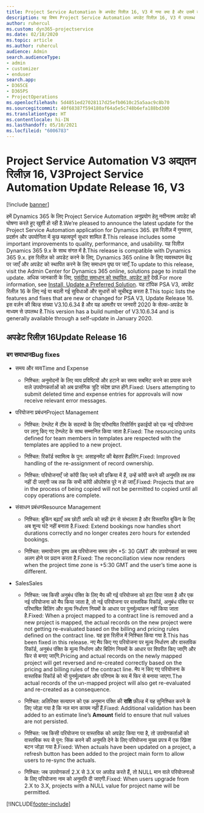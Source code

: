 ```yaml
---
title: Project Service Automation के अपडेट रिलीज़ 16, V3 में नया क्या है और उसमें क्या परिवर्तन हुआ है
description: यह विषय Project Service Automation अपडेट रिलीज़ 16, V3 में उपलब्ध सुविधाओं और सुधारों को सूचीबद्ध करता है.
author: ruhercul
ms.custom: dyn365-projectservice
ms.date: 02/18/2020
ms.topic: article
ms.author: ruhercul
audience: Admin
search.audienceType:
- admin
- customizer
- enduser
search.app:
- D365CE
- D365PS
- ProjectOperations
ms.openlocfilehash: 5d4851ed27028117d25efb0610c25a5aac9c8b70
ms.sourcegitcommit: 40f68387f594180af64a5e5c748b6efa188bd300
ms.translationtype: HT
ms.contentlocale: hi-IN
ms.lasthandoff: 05/10/2021
ms.locfileid: "6006783"
---
```

# <a name="project-service-automation-update-release-16-v3"></a><span data-ttu-id="d5cbc-103">Project Service Automation V3 अद्यतन रिलीज़ 16, V3</span><span class="sxs-lookup"><span data-stu-id="d5cbc-103">Project Service Automation Update Release 16, V3</span></span>

[!include [banner](../includes/psa-now-project-operations.md)]

<span data-ttu-id="d5cbc-104">हमें Dynamics 365 के लिए Project Service Automation अनुप्रयोग हेतु नवीनतम अपडेट की घोषणा करते हुए खुशी हो रही है.</span><span class="sxs-lookup"><span data-stu-id="d5cbc-104">We’re pleased to announce the latest update for the Project Service Automation application for Dynamics 365.</span></span> <span data-ttu-id="d5cbc-105">इस रिलीज़ में गुणवत्ता, प्रदर्शन और उपयोगिता में कुछ महत्वपूर्ण सुधार शामिल हैं.</span><span class="sxs-lookup"><span data-stu-id="d5cbc-105">This release includes some important improvements to quality, performance, and usability.</span></span>  <span data-ttu-id="d5cbc-106">यह रिलीज़ Dynamics 365 9.x के साथ संगत में है.</span><span class="sxs-lookup"><span data-stu-id="d5cbc-106">This release is compatible with Dynamics 365 9.x.</span></span> <span data-ttu-id="d5cbc-107">इस रिलीज़ को अपडेट करने के लिए, Dynamics 365 online के लिए व्यवस्थापन केंद्र पर जाएँ और अपडेट को स्थापित करने के लिए समाधान पृष्ठ पर जाएँ.</span><span class="sxs-lookup"><span data-stu-id="d5cbc-107">To update to this release, visit the Admin Center for Dynamics 365 online, solutions page to install the update.</span></span> <span data-ttu-id="d5cbc-108">अधिक जानकारी के लिए, [पसंदीदा समाधान को स्थापित, अपडेट करें](/dynamics365/project-service/upgrade-psa-home-page) देखें.</span><span class="sxs-lookup"><span data-stu-id="d5cbc-108">For more information, see [Install, Update a Preferred Solution](/dynamics365/project-service/upgrade-psa-home-page).</span></span>
<span data-ttu-id="d5cbc-109">यह टॉपिक PSA V3, अपडेट रिलीज़ 16 के लिए नई या बदली गई सुविधाओं और सुधारों को सूचीबद्ध करता है.</span><span class="sxs-lookup"><span data-stu-id="d5cbc-109">This topic lists the features and fixes that are new or changed for PSA V3, Update Release 16.</span></span> <span data-ttu-id="d5cbc-110">इस वर्ज़न की बिल्ड संख्या V3.10.6.34 है और यह आमतौर पर जनवरी 2020 के सेल्फ-अपडेट के माध्यम से उपलब्ध है.</span><span class="sxs-lookup"><span data-stu-id="d5cbc-110">This version has a build number of V3.10.6.34 and is generally available through a self-update in January 2020.</span></span>


## <a name="update-release-16"></a><span data-ttu-id="d5cbc-111">अपडेट रिलीज़ 16</span><span class="sxs-lookup"><span data-stu-id="d5cbc-111">Update Release 16</span></span>

### <a name="bug-fixes"></a><span data-ttu-id="d5cbc-112">बग समाधान</span><span class="sxs-lookup"><span data-stu-id="d5cbc-112">Bug fixes</span></span>

-   <span data-ttu-id="d5cbc-113">समय और व्यय</span><span class="sxs-lookup"><span data-stu-id="d5cbc-113">Time and Expense</span></span>

    -   <span data-ttu-id="d5cbc-114">निश्चित: अनुमोदनों के लिए व्यय प्रविष्टियों और हटाने का समय सबमिट करने का प्रयास करने वाले उपयोगकर्ताओं को अब प्रासंगिक त्रुटि संदेश प्राप्त होंगे.</span><span class="sxs-lookup"><span data-stu-id="d5cbc-114">Fixed: Users attempting to submit deleted time and expense entries for approvals will now receive relevant error messages.</span></span>

-   <span data-ttu-id="d5cbc-115">परियोजना प्रबंधन</span><span class="sxs-lookup"><span data-stu-id="d5cbc-115">Project Management</span></span>

    -   <span data-ttu-id="d5cbc-116">निश्चित: टेम्प्लेट में टीम के सदस्यों के लिए परिभाषित रिसोर्सिग इकाईयों को एक नई परियोजना पर लागू किए गए टेम्प्लेट के साथ सम्मानित किया जाता है.</span><span class="sxs-lookup"><span data-stu-id="d5cbc-116">Fixed: The resourcing units defined for team members in templates are respected with the templates are applied to a new project.</span></span>

    -   <span data-ttu-id="d5cbc-117">निश्चित: रिकॉर्ड स्वामित्व के पुन: असाइनमेंट की बेहतर हैंडलिंग.</span><span class="sxs-lookup"><span data-stu-id="d5cbc-117">Fixed: Improved handling of the re-assignment of record ownership.</span></span>

    -   <span data-ttu-id="d5cbc-118">निश्चित: परियोजनाएँ जो कॉपी किए जाने की प्रक्रिया में हैं, उन्हें कॉपी करने की अनुमति तब तक नहीं दी जाएगी जब तक कि सभी कॉपी ऑपरेशंस पूरे न हो जाएँ.</span><span class="sxs-lookup"><span data-stu-id="d5cbc-118">Fixed: Projects that are in the process of being copied will not be permitted to copied until all copy operations are complete.</span></span>

-   <span data-ttu-id="d5cbc-119">संसाधन प्रबंधन</span><span class="sxs-lookup"><span data-stu-id="d5cbc-119">Resource Management</span></span>

    -   <span data-ttu-id="d5cbc-120">निश्चित: बुकिंग बढ़ाएँ अब छोटी अवधि को सही ढंग से संभालता है और विस्तारित बुकिंग के लिए अब शून्य घंटे नहीं बनाता है.</span><span class="sxs-lookup"><span data-stu-id="d5cbc-120">Fixed: Extend bookings now handles short durations correctly and no longer creates zero hours for extended bookings.</span></span>

    -   <span data-ttu-id="d5cbc-121">निश्चित: समायोजन दृश्य अब परियोजना समय ज़ोन +5: 30 GMT और उपयोगकर्ता का समय अलग होने पर प्रदान करता है.</span><span class="sxs-lookup"><span data-stu-id="d5cbc-121">Fixed: The reconciliation view now renders when the project time zone is +5:30 GMT and the user’s time aone is different.</span></span>

-   <span data-ttu-id="d5cbc-122">Sales</span><span class="sxs-lookup"><span data-stu-id="d5cbc-122">Sales</span></span>

    -   <span data-ttu-id="d5cbc-123">निश्चित: जब किसी अनुबंध पंक्ति के लिए मैप की गई परियोजना को हटा दिया जाता है और एक नई परियोजना को मैप किया जाता है, तो नई परियोजना पर वास्तविक रिकॉर्ड, अनुबंध पंक्ति पर परिभाषित बिलिंग और मूल्य निर्धारण नियमों के आधार पर पुनर्मूल्यांकन नहीं किया जाता है.</span><span class="sxs-lookup"><span data-stu-id="d5cbc-123">Fixed: When a project mapped to a contract line is removed and a new project is mapped, the actual records on the new project were not getting re-evaluated based on the billing and pricing rules defined on the contract line.</span></span> <span data-ttu-id="d5cbc-124">यह इस रिलीज में निश्चित किया गया है.</span><span class="sxs-lookup"><span data-stu-id="d5cbc-124">This has been fixed in this release.</span></span> <span data-ttu-id="d5cbc-125">नए मैप किए गए परियोजना पर मूल्य निर्धारण और वास्तविक रिकॉर्ड, अनुबंध पंक्ति के मूल्य निर्धारण और बिलिंग नियमों के आधार पर विपरीत किए जाएँगे और फिर से बनाए जाएँगे.</span><span class="sxs-lookup"><span data-stu-id="d5cbc-125">Pricing and actual records on the newly mapped project will get reversed and re-created correctly based on the pricing and billing rules of the contract line.</span></span> <span data-ttu-id="d5cbc-126">मैप न किए गए परियोजना के वास्तविक रिकॉर्ड को भी पुनर्मूल्यांकन और परिणाम के रूप में फिर से बनाया जाएगा.</span><span class="sxs-lookup"><span data-stu-id="d5cbc-126">The actual records of the un-mapped project will also get re-evaluated and re-created as a consequence.</span></span>

    -   <span data-ttu-id="d5cbc-127">निश्चित: अतिरिक्त सत्यापन को एक अनुमान पंक्ति की **राशि** फ़ील्ड में यह सुनिश्चित करने के लिए जोड़ा गया है कि नल मान कायम नहीं हैं.</span><span class="sxs-lookup"><span data-stu-id="d5cbc-127">Fixed: Additional validation has been added to an estimate line’s **Amount** field to ensure that null values are not persisted.</span></span>

    -   <span data-ttu-id="d5cbc-128">निश्चित: जब किसी परियोजना पर वास्तविक को अपडेट किया गया है, तो उपयोगकर्ताओं को वास्तविक रूप से पुन: सिंक करने की अनुमति देने के लिए परियोजना मुख्य प्रपत्र में एक रिफ़्रेश बटन जोड़ा गया है.</span><span class="sxs-lookup"><span data-stu-id="d5cbc-128">Fixed: When actuals have been updated on a project, a refresh button has been added to the project main form to allow users to re-sync the actuals.</span></span>

    -   <span data-ttu-id="d5cbc-129">निश्चित: जब उपयोगकर्ता 2.X से 3.X पर अपग्रेड करते हैं, तो NULL मान वाले परियोजनाओं के लिए परियोजना नाम को अनुमति दी जाएगी.</span><span class="sxs-lookup"><span data-stu-id="d5cbc-129">Fixed: When users upgrade from 2.X to 3.X, projects with a NULL value for project name will be permitted.</span></span>



[!INCLUDE[footer-include](../includes/footer-banner.md)]